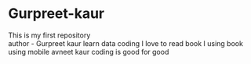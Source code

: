 # Gurpreet-kaur
This is my first repository
<br>
author - Gurpreet kaur
learn data coding
I love to read book 
I using book 
using mobile
avneet kaur
coding is good for good
